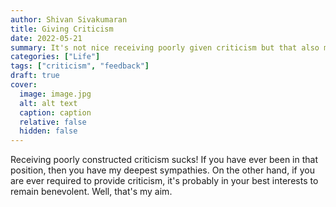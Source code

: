 ```yaml
---
author: Shivan Sivakumaran
title: Giving Criticism
date: 2022-05-21
summary: It's not nice receiving poorly given criticism but that also makes it difficult to give criticism.
categories: ["Life"]
tags: ["criticism", "feedback"]
draft: true
cover:
  image: image.jpg
  alt: alt text
  caption: caption
  relative: false
  hidden: false
---
```


Receiving poorly constructed criticism sucks! If you have ever been in that position, then you have my deepest sympathies. On the other hand, if you are ever required to provide criticism, it's probably in your best interests to remain benevolent. Well, that's my aim.
